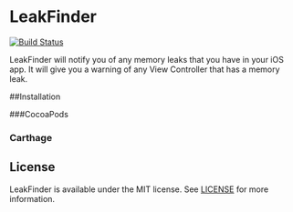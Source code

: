 # LeakFinder
[![Build Status](https://travis-ci.org/Myclok/LeakFinder.svg?branch=master)](https://travis-ci.org/Alamofire/AlamofireImage)

LeakFinder will notify you of any memory leaks that you have in your iOS app.  It will give you a warning of any View Controller that has a memory leak. 

##Installation

###CocoaPods

### Carthage

## License
LeakFinder is available under the MIT license. See [LICENSE](LICENSE) for more information.
